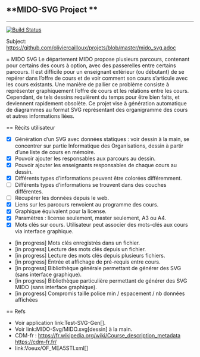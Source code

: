 ## **MIDO-SVG Project **  
***********************

[![Build Status](https://travis-ci.org/Cocolollipop/mido-svg.svg?branch=master)](https://travis-ci.org/Cocolollipop/mido-svg)  

Subject: https://github.com/oliviercailloux/projets/blob/master/mido_svg.adoc  

= MIDO SVG
Le département MIDO propose plusieurs parcours, contenant pour certains des cours à option, avec des passerelles entre certains parcours. Il est difficile pour un enseignant extérieur (ou débutant) de se repérer dans l’offre de cours et de voir comment son cours s’articule avec les cours existants. Une manière de pallier ce problème consiste à représenter graphiquement l’offre de cours et les relations entre les cours. Cependant, de tels dessins requièrent du temps pour être bien faits, et deviennent rapidement obsolète. Ce projet vise à génération automatique de diagrammes au format SVG représentant des organigramme des cours et autres informations liées.

== Récits utilisateur
- [x] Génération d’un SVG avec données statiques : voir dessin à la main, se concentrer sur partie Informatique des Organisations, dessin à partir d’une liste de cours en mémoire.
- [x] Pouvoir ajouter les responsables aux parcours au dessin.
- [x] Pouvoir ajouter les enseignants responsables de chaque cours au dessin.
- [x] Différents types d’informations peuvent être colorées différemment.
- [ ] Différents types d’informations se trouvent dans des couches différentes.
- [ ] Récupérer les données depuis le web.
- [x] Liens sur les parcours renvoient au programme des cours.
- [x] Graphique équivalent pour la license.
- [x] Paramètres : license seulement, master seulement, A3 ou A4.
- [x] Mots clés sur cours. Utilisateur peut associer des mots-clés aux cours via interface graphique.
- [in progress] Mots clés enregistrés dans un fichier.
- [in progress] Lecture des mots clés depuis un fichier.
- [in progress] Lecture des mots clés depuis plusieurs fichiers.
- [in progress] Entrée et affichage de pré-requis entre cours.
- [in progress] Bibliothèque générale permettant de générer des SVG (sans interface graphique).
- [in progress] Bibliothèque particulière permettant de générer des SVG MIDO (sans interface graphique).
- [in progress] Compromis taille police min / espacement / nb données affichées

== Refs
* Voir application link:Test-SVG-Gen[].
* Voir link:MIDO-Svg/MIDO.svg[dessin] à la main.
* CDM-fr : https://fr.wikipedia.org/wiki/Course_description_metadata https://cdm-fr.fr/
* link:Voeux/OF_MEA5STI.xml[]

 